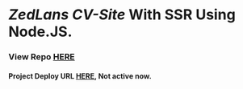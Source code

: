 # ***ZedLans CV-Site*** With SSR Using Node.JS.


### View Repo [HERE](https://github.com/Mahdiyar-Zabihi/ZedLans-Site/)


#### Project Deploy URL [HERE](https://zedlans.ir/), Not active now.